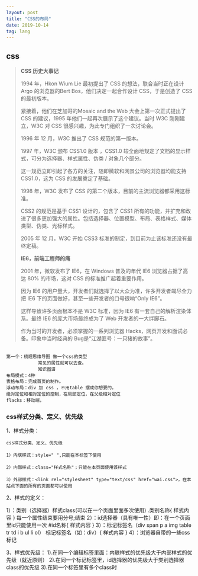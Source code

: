```yaml
---
layout: post
title: "CSS的布局"
date: 2019-10-14
tag: lang
---
```






## css

>
>
>**CSS 历史大事记**
>
>1994 年，Hkon Wium Lie 最初提出了 CSS 的想法，联合当时正在设计 Argo 的浏览器的Bert Bos，他们决定一起合作设计 CSS，于是创造了 CSS 的最初版本。
>
>紧接着，他们在芝加哥的Mosaic and the Web 大会上第一次正式提出了 CSS 的建议，1995 年他们一起再次展示了这个建议。当时 W3C 刚刚建立，W3C 对 CSS 很感兴趣，为此专门组织了一次讨论会。
>
>1996 年 12 月，W3C 推出了 CSS 规范的第一版本。
>
>1997 年，W3C 颁布 CSS1.0 版本 ，CSS1.0 较全面地规定了文档的显示样式，可分为选择器、样式属性、伪类 / 对象几个部分。
>
>这一规范立即引起了各方的关注，随即微软和网景公司的浏览器均能支持 CSS1.0，这为 CSS 的发展奠定了基础。
>
>1998 年，W3C 发布了 CSS 的第二个版本，目前的主流浏览器都采用这标准。
>
>CSS2 的规范是基于 CSS1 设计的，包含了 CSS1 所有的功能，并扩充和改进了很多更加强大的属性。包括选择器、位置模型、布局、表格样式、媒体类型、伪类、光标样式。
>
>2005 年 12 月，W3C 开始 CSS3 标准的制定，到目前为止该标准还没有最终定稿。
>
>**IE6，前端工程师的痛**
>
>2001 年，微软发布了 IE6，在 Windows 普及的年代 IE6 浏览器占据了高达 80% 的市场，这对 CSS 的标准推广起着重要作用。
>
>因为 IE6 的用户量大，开发者们就选择了以大众为准，许多开发者竭尽全力把 IE6 下的页面做好，甚至一些开发者的口号很响“Only IE6”。
>
>这样导致许多页面根本不是 W3C 标准，因为 IE6 有一套自己的解析渲染体系。最终 IE6 的庞大市场最终成为了 Web 开发者的一大绊脚石。
>
>作为当时的开发者，必须掌握的一系列浏览器 Hacks，网页开发和面试必备。印象中当时经典的 Bug是“江湖匪号：一只猪的故事”。

```bash

第一个：梳理思维导图 做一个css的类型
			常见的属性就可以去查。
			知识图谱
布局模式：4种
表格布局：完成首页的制作。
浮动布局：div 加 css ，不用table 摆成你想要的。
绝对定位和相对定位的控制，在局部定位，在父级相对定位
flacks：移动端，
```

### css样式分类、定义、优先级



1、样式分类：

    css样式分类、定义、优先级
    
    1）内联样式：style=" ",只能在本标签下使用
    
    2）内部样式：class="样式名称"；只能在本页面使用该样式
    
    3）外部样式：<link rel="stylesheet" type="text/css" href="wai.css">，在本站点下面的所有的页面都可以使用

2、样式的定义：

   1）：类别（选择器）样式class(可以在一个页面里面多次使用)
     .类别名称{
      样式内容
     }
      每一个属性结束要用分号;结束
    2）：id选择器（具有唯一性）即：在一个页面里id只能使用一次
     #id名称{
      样式内容
     }
    3）：标记标签名（div span p a img table  tr td i b ul li ol）
       标记标签名（如：div）{
      样式内容
       }
    4）：浏览器自带的一些css标记

3、样式优先级：
    1).在同一个编辑标签里面：内联样式的优先级大于内部样式的优先级（就近原则）
    2).在同一个标记标签里，id选择器的优先级大于类别选择器class的优先级
    3).在同一个标签里有多个class时<style>越往下面的样式的优先级越高（注：套用类别样式时：class="home work"）
    .class在同一个标记标签里面，class的优先级大于标记标签

4、css注释：/*  注释内容 */   

5、*{样式内容}：是给本页面下所有标记设置样式；body{样式内容}：给主体内设置样式；建议使用body{}

6、字体样式：
     颜色:color  16进制:#666666; rgb() rgba()(raba(颜色，颜色，颜色，透明度)) 
     大小:font-size  单位：px（像素）
     行高:line-height :2em; （如果只有一行可以用来做垂直/竖直方向居中对齐）
     对齐方式:text-align:left/center/right    vertical-algin  
     下划线:text-decoration （默认字体为蓝色，带下划线）:none无 underline下划线   overline上划线   linethrought删除线
     字体加粗:text-weight:bold;  
     首行缩进:text-ident 单位：em  1em代表一个汉字宽度（12-16px）





## 用JS元素CSS样式

> ​	CSS样式的引用有3种方式：style引用、class引用、id引用，所以[js](http://lib.csdn.net/base/javascript)改变元素的样式我们也分3种来说。

1.js改变由style方式引用的样式：
方法一：document.div.style.cssText="border:1px solid #000000;color:#FF0000";
方法二：document.div.setAttribute("style","border:1px solid #000000;color:#FF0000");

其中，divs是要改变样式元素的name。

2.js改变由class方式引用的样式：
方法一：document.div.className='div';
方法二：document.div.setAttribute("class","div");

其中，div是要改变样式元素的name。

3.js改变由id方式引用的样式：
方法二：document.div.setAttribute("id","div");

其中，div是要改变样式元素的name。









## 伪对象选择器

:nth-of-type() 选择的元素相对于父级元素第几个的 不是相对与该元素本身的

![img](https://timgsa.baidu.com/timg?image&quality=80&size=b9999_10000&sec=1565114577122&di=29569b4bc528fce07e516c0bb5227aef&imgtype=0&src=http%3A%2F%2Faliyunzixunbucket.oss-cn-beijing.aliyuncs.com%2Fjpg%2F0c0364a9555ffce73e720275a32770e2.jpg%3Fx-oss-process%3Dimage%2Fresize%2Cp_100%2Fauto-orient%2C1%2Fquality%2Cq_90%2Fformat%2Cjpg%2Fwatermark%2Cimage_eXVuY2VzaGk%3D%2Ct_100)

![img](https://ss1.bdstatic.com/70cFuXSh_Q1YnxGkpoWK1HF6hhy/it/u=4208792939,3065264734&fm=26&gp=0.jpg)





### 伪类选择器class:nth-of-type(num)

- 伪类选择器class:nth-of-type(num)

  - 先选择带class的标签
  - 再选择第num个元素
  - 再看是否带class 如果带就附上样式

- <code>包含代码

- <abbr>提示

- ```
  <iframe>每个iframe元素都有自己的会话历史记录(session history)和DOM树。包含嵌入内容的浏览上下文称为父级浏览上下文。顶级浏览上下文（没有父级）通常是由Window对象表示的浏览器窗口。
  页面上每个<iframe>都会需要包括内存占用在内的额外计算资源，这是因为每个<iframe>会都构建出一颗完整的DOM树。虽然理论上来说你能够在代码中写出来无限多的<iframe>，但是你最好还是先看看这么写会不会导致某些性能问题。
  ```

- 




### 什么是_CSS

正如我们之前提到的，CSS是一种用于向用户指定文档如何呈现的语言 — 它们如何被指定样式、布局等。

文档 通常是用标记语言结构化的文本文件 — HTML 是最常用的标记语言, 但你依然可以遇见一些其他的标记语言，比如 SVG 或者 XML。

呈现文档给用户意味着将其转换为用户可用的形式。浏览器，比如 Firefox, Chrome 或者 Internet Explorer，被设计用于可视化呈现文档，例如，在计算机屏幕，投影仪或打印机上。

- background-clip

  |值|描述|
  |-|-|
  |border-box	|背景被裁剪到边框盒。(默认)|
  |padding-box	|背景被裁剪到内边距框。|
	| content-box	|背景被裁剪到内容框。|
	|||







##  Sass

- Sass为css引入了变量

### 变量的声明

- 属性值可以用
  - 空格 `$basic-border: 1px solid black;`
  - `$plain-font: "Myriad Pro"、Myriad、"Helvetica Neue"、Helvetica、"Liberation Sans"、Arial和sans-serif; sans-serif;`

### 变量名用中划线还是下划线分隔;

```
$link-color: blue;
a {
  color: $link_color;
}

//编译后

a {
  color: blue;
}


```

在上例中，`$link-color`和`$link_color`其实指向的是同一个变量。实际上，在`sass`的大 多数地方，中划线命名的内容和下划线命名的内容是互通的，除了变量，也包括对混合器和Sass函数的命名。但是在`sass`中纯`css`部分不互通，比如类名、ID或属性名。



### div

```
<div> 标签定义 HTML 文档中的一个分隔区块或者一个区域部分。
<div>标签常用于组合块级元素，以便通过 CSS 来对这些元素进行格式化。

提示：<div> 元素经常与 CSS 一起使用，用来布局网页。
注释：默认情况下，浏览器通常会在 <div> 元素前后放置一个换行符。然而，您可以通过使用 CSS 改变这种情况。
```





## CSS笔记xue

1. 什么是 CSS

层叠样式表

2. HTML与CSS的关系

CSS给HTML设置样式

3. 如何引入CSS

| 后缀名 |   类型    |
| :----: | :-------: |
| .html  | text/html |
|  .css  | text/css  |

- 外部样式表

  ```
  Head
  <link href="xxx.css" rel="stylesheet" type="text/css">
  ```

- 内部样式表

  ```
  head
  <style type=”text/css”>
  /*css语法 设置样式*/
  ```

- 内嵌样式表(行内样式表)

  ```
  Style属性 全局属性
  <标签名 style=”background-color:yellow;”>
  ```

> 优先级(选中同一个标签，设置相同属性): 就近原则

**4. CSS 语法**

**语法：**

```
选择器{
属性名称:属性值;
......
}
```

**注释：**

```
/*.....*/
```

注释作用：解释说明、注释写在代码上方或右方 注意事项：不能嵌套使用(能注释多行的)



**5. 选择器**

- 1、HTML 标签选择器

  使用标签名称作为选择器

- 2、class 类 选择器

  ```
  class=”c”    ==>   .c{}
  Class=”a b”  ==>   .a{} .b{}
  p.a 选中p标签中class属性值为a的元素
  ```

  多个 class 属性值可以使用空格隔开

- 3、Id 选择器 (属性值唯一)

  ```
  #id 属性值
  ```

- 4、组合选择器

  选择器使用逗号分开

  多个选择器 设置同一个样式

- 5、关系选择器（包含选择器/后代选择器）

  选择器之间使用空格隔开

- 6、伪类选择器 a 标签 选中元素的状态

  ```
  a:link a:hover a:active a:visited
  :hover 鼠标移上去的状态 其它元素也可以使用0
  ```

- 7、通用选择器 

  ```
  选中页面所有元素
  ```

  

**6. 属性及属性值**

- 背景颜色：`Background-color:red;`

  ```
  属性值：
  	单词 red，blue...
  	十六进制 #ffffff
  	rgb (0,0,0)
  ```

- 字体颜色：`color:red;`

- 字体大小：`font-size:12px;`

- 边框颜色：`border:10px solid red;`

  四个边框，边框大小，边框样式，边框颜色





## 练习作业

> 	1. css实现鼠标悬停，光标出现小手
>
> 如何上选 用 control + shift  + 上

```
用css 添加手状样式,鼠标移上去变小手,变小手
cursor:pointer;

用JS使鼠标变小手onmouseover(鼠标越过的时候)
onmouseover="this.style.cursor='hand'"
```

cursor其他取值  

- auto                    ：标准光标  
- default                 ：标准箭头  （箭头）
- pointer, hand                   ：手形光标  （***）
- wait                     ：等待光标    （--转圈圈）
- text                      ：I形光标  
- vertical-text          ：水平I形光标  
- no-drop                ：不可拖动光标  
- not-allowed           ：无效光标  
- help                     ：帮助光标  
- all-scroll         ：三角方向标  
- move                     ：移动标  （好像可以拖拽）
- crosshair           ：十字标  
- e-resize  
- n-resize  
- nw-resize  
- w-resize  
- s-resize  
- se-resize  
- sw-resize





> 2题目

**上下左右的排列顺序**：顺时针。上右下左。



**margin或者padding值为4个、3个、2个、1个的时候分别是什么意思**

内边距 外边距

以margin为例，padding同理

margin为4个时，margin:上  右  下  左;（为顺时针方向）

margin为3个时，margin:上   左=右   下;

margin为2个时，margin:上=下   左=右;

margin为1个时，margin:上=右=下=左;





## 小米官网

> HTML+CSS实战布局指南
>
> 小米的官网 用的应该都是原生的html + css + 部分 js插件，为了照顾IE8及以下的用户，未使用如bootstrap等前端框架

**概述**

在开发⽹网站⻚页⾯面时，⽆无论是PC端还是⼿手机端，都需在项⽬目⽂文件组织架构以及样式的重置等做准备。



**项目结构**

在实际项⽬目开发中，采⽤用结构与⻚页⾯面分离的原则，CSS样式独⽴立于⽂文件之外

项⽬目录 jd

```
- index.html ⾸首⻚页
-- list.html 列列表⻚页
-- static 静态资源⽬目录
-- -- css CSS⽂文件⽬目录
-- -- images 图⽚片⽂文件⽬目录
-- -- js js⽂文件⽬目录
```



**Css 样式重制表**

为了了保证CSS样式在各个浏览器器中表现⼀一致，需要将浏览器器对HTML元素默认的样式进⾏行行重置

以下⽅方式可任选一种：

1. 引⼊入reset.css

2. 引⼊入normalize.css



**Iconfot 字体图标**

> ​	当使⽤用图⽚片作为图标时会涉及多个⼩小图标致使http请求数量量增多，⻚页⾯面加载较慢，同时图⽚片类型的图标.
>
> 后期不不易易维护，我们现在选择使⽤用字体图标，字体图标库有很多，⽐比如阿⾥里里巴巴的⽮矢量量图标库。



图标使⽤用⽅方式： 1. 引⼊入⽣生成的字体CSS⽂文件 2. 按照套路路出牌



**调试技巧**

1.  必须学会使⽤用控制台查看HTML元素，在线调试CSS样式

2. 必须习惯使⽤用注释来进⾏行行调试

3. 必须写明合理理的注释







## **reset.css**

> ​	CSS工具：重置CSS
>
> reset.css
>
> 重置样式表的目的是减少浏览器在默认行高，标题的边距和字体大小等方面的不一致。如果您有兴趣，可以在[2007年5月的帖子中讨论了其](http://meyerweb.com/eric/thoughts/2007/04/18/reset-reasoning/)背后的一般原因。重置样式经常出现在CSS框架中，并且最初的“ meyerweb重置”已进入[Blueprint](http://code.google.com/p/blueprintcss/)等。
>
> 此处给出的重置样式特意是非常通用的。`body`例如，没有为元素设置任何默认颜色或背景。我不特别建议您在自己的项目中以未更改的状态使用它。应该对其进行调整，编辑，扩展和其他调整，以匹配您的特定重置基准。填写页面，链接等的首选颜色。



> ​	normaloze.css

```css
/* http://meyerweb.com/eric/tools/css/reset/ 
   v2.0 | 20110126
   License: none (public domain)
*/

html, body, div, span, applet, object, iframe,
h1, h2, h3, h4, h5, h6, p, blockquote, pre,
a, abbr, acronym, address, big, cite, code,
del, dfn, em, img, ins, kbd, q, s, samp,
small, strike, strong, sub, sup, tt, var,
b, u, i, center,
dl, dt, dd, ol, ul, li,
fieldset, form, label, legend,
table, caption, tbody, tfoot, thead, tr, th, td,
article, aside, canvas, details, embed, 
figure, figcaption, footer, header, hgroup, 
menu, nav, output, ruby, section, summary,
time, mark, audio, video {
	margin: 0;
	padding: 0;
	border: 0;
	font-size: 100%;
	font: inherit;
	vertical-align: baseline;
}
/* HTML5 display-role reset for older browsers */
article, aside, details, figcaption, figure, 
footer, header, hgroup, menu, nav, section {
	display: block;
}
body {
	line-height: 1;
}
ol, ul {
	list-style: none;
}
blockquote, q {
	quotes: none;
}
blockquote:before, blockquote:after,
q:before, q:after {
	content: '';
	content: none;
}
table {
	border-collapse: collapse;
	border-spacing: 0;
}
```







```
/ *！normalize.css v8.0.1 | MIT许可证| github.com/necolas/normalize.css * /

/ *文件
   ================================================== ======================= * /

/ **
 * 1.在所有浏览器中更正行高。
 * 2.防止在iOS中更改方向后调整字体大小。
 * /

html {
  行高：1.15；/ * 1 * /
  -webkit-text-size-adjust：100％; / * 2 * /
}

/ *节
   ================================================== ======================= * /

/ **
 *在所有浏览器中删除边距。
 * /

身体 {
  边距：0;
}

/ **
 *在IE中一致地渲染`main`元素。
 * /

主要{
  显示：块；
}

/ **
 *更正`section`中`h1`元素的字体大小和边距，
 * Chrome，Firefox和Safari中的“文章”上下文。
 * /

h1 {
  字号：2em；
  保证金：0.67em 0;
}

/ *分组内容
   ================================================== ======================= * /

/ **
 * 1.在Firefox中添加正确的框大小。
 * 2.在Edge和IE中显示溢出。
 * /

hr {
  框大小：内容框；/ * 1 * /
  高度：0；/ * 1 * /
  溢出：可见；/ * 2 * /
}

/ **
 * 1.在所有浏览器中更正字体大小的继承和缩放。
 * 2.在所有浏览器中更正奇数的“ em”字体大小。
 * /

前{
  字体家族：等宽，等宽；/ * 1 * /
  字体大小：1em；/ * 2 * /
}

/ *文本级语义
   ================================================== ======================= * /

/ **
 *删除IE 10中活动链接上的灰色背景。
 * /

一种 {
  背景色：透明；
}

/ **
 * 1.移除Chrome 57-中的底部边框
 * 2.在Chrome，Edge，IE，Opera和Safari中添加正确的文字修饰。
 * /

abbr [title] {
  底部边框：无；/ * 1 * /
  文字装饰：下划线；/ * 2 * /
  文字装饰：点划线；/ * 2 * /
}

/ **
 *在Chrome，Edge和Safari中添加正确的字体粗细。
 * /

b，
强{
  font-weight：粗体；
}

/ **
 * 1.在所有浏览器中更正字体大小的继承和缩放。
 * 2.在所有浏览器中更正奇数的“ em”字体大小。
 * /

码，
kbd，
样本{
  字体家族：等宽，等宽；/ * 1 * /
  字体大小：1em；/ * 2 * /
}

/ **
 *在所有浏览器中添加正确的字体大小。
 * /

小{
  字体大小：80％；
}

/ **
 *防止`sub`和`sup`元素影响行的高度
 *所有浏览器。
 * /

子
sup {
  字体大小：75％；
  行高：0
  职位：相对
  垂直对齐：基线；
}

子{
  底部：-0.25em;
}

sup {
  最高：-0.5em;
}

/ *嵌入式内容
   ================================================== ======================= * /

/ **
 *删除IE 10中链接内部图像的边框。
 * /

img {
  边框样式：无；
}

/* 形式
   ================================================== ======================= * /

/ **
 * 1.在所有浏览器中更改字体样式。
 * 2.在Firefox和Safari中删除边距。
 * /

按钮，
输入，
optgroup，
选择，
textarea {
  字体家族：继承；/ * 1 * /
  字体大小：100％；/ * 1 * /
  行高：1.15；/ * 1 * /
  边距：0; / * 2 * /
}

/ **
 *显示IE中的溢出。
 * 1.在Edge中显示溢出。
 * /

按钮，
输入{/ * 1 * /
  溢出：可见；
}

/ **
 *删除Edge，Firefox和IE中文本转换的继承。
 * 1.删除Firefox中文本转换的继承。
 * /

按钮，
选择{/ * 1 * /
  文字转换：无；
}

/ **
 *纠正了无法在iOS和Safari中设置可点击类型的样式的问题。
 * /

按钮，
[type =“ button”]，
[type =“ reset”]，
[type =“ submit”] {
  -webkit-appearance：按钮；
}

/ **
 *在Firefox中删除内部边框和填充。
 * /

按钮：：-moz-focus-inner，
[type =“ button”] ::-moz-focus-inner，
[type =“ reset”] ::-moz-focus-inner，
[type =“ submit”] ::-moz-focus-inner {
  边框样式：无；
  填充：0;
}

/ **
 *恢复以前的规则未设置的焦点样式。
 * /

按钮：-moz-focusring，
[type =“ button”]：-moz-focusring，
[type =“ reset”]：-moz-focusring，
[type =“ submit”]：-moz-focusring {
  轮廓：1px点缀的ButtonText；
}

/ **
 *更正Firefox中的填充。
 * /

栏位{
  填充：0.35em 0.75em 0.625em;
}

/ **
 * 1.更正Edge和IE中的文字换行。
 * 2.纠正IE中来自“ fieldset”元素的颜色继承。
 * 3.删除填充，使开发人员在归零时不会被抓住
 *所有浏览器中的`fieldset`元素。
 * /

图例{
  框大小：border-box；/ * 1 * /
  颜色：继承；/ * 2 * /
  显示：表；/ * 1 * /
  最大宽度：100％；/ * 1 * /
  填充：0; / * 3 * /
  空格：正常；/ * 1 * /
}

/ **
 *在Chrome，Firefox和Opera中添加正确的垂直对齐方式。
 * /

进度{
  垂直对齐：基线；
}

/ **
 *删除IE 10+中的默认垂直滚动条。
 * /

textarea {
  溢出：自动；
}

/ **
 * 1.在IE 10中添加正确的框大小。
 * 2.删除IE 10中的填充。
 * /

[type =“ checkbox”]，
[type =“ radio”] {
  框大小：border-box；/ * 1 * /
  填充：0; / * 2 * /
}

/ **
 *更正Chrome中递增和递减按钮的光标样式。
 * /

[type =“ number”] ::-webkit-inner-spin-button，
[type =“ number”] ::-webkit-outer-spin-button {
  高度：自动；
}

/ **
 * 1.纠正Chrome和Safari中的奇怪外观。
 * 2.在Safari中更正轮廓样式。
 * /

[type =“ search”] {
  -webkit-appearance：文本字段；/ * 1 * /
  轮廓偏移：-2px; / * 2 * /
}

/ **
 *在macOS上的Chrome和Safari中删除内部填充。
 * /

[type =“ search”] ::-webkit-search-decoration {
  -webkit-appearance：无；
}

/ **
 * 1.纠正了无法在iOS和Safari中设置可点击类型的样式的问题。
 * 2.在Safari中将字体属性更改为`inherit`。
 * /

::-webkit-file-upload-button {
  -webkit-appearance：按钮；/ * 1 * /
  font：继承; / * 2 * /
}

/ *互动
   ================================================== ======================= * /

/ *
 *在Edge，IE 10+和Firefox中添加正确的显示。
 * /

细节 {
  显示：块；
}

/ *
 *在所有浏览器中添加正确的显示。
 * /

摘要{
  显示：list-item;
}

/ *其他
   ================================================== ======================= * /

/ **
 *在IE 10+中添加正确的显示。
 * /

模板{
  显示：无；
}

/ **
 *在IE 10中添加正确的显示。
 * /

[隐藏] {
  显示：无；
}
```







## Css运算calc()

calc()从字面我们可以把他理解为一个函数function。其实calc是英文单词calculate(计算)的缩写，是css3的一个新增的功能，用来指定元素的长度。比如说，你可以使用calc()给元素的border、margin、pading、font-size和width等属性设置动态值。为何说是动态值呢?因为我们使用的表达式来得到的值。不过calc()最大的好处就是用在流体布局上，可以通过calc()计算得到元素的宽度。
calc()有什么用？
calc()能让你给元素的做计算，你可以给一个div元素，使用百分比、em、px和rem单位值计算出其宽度或者高度，比如说“width:calc(50% + 2em)”，这样一来你就不用考虑元素DIV的宽度值到底是多少，而把这个烦人的任务交由浏览器去计算。
calc()的语法：

calc()语法非常简单，就像我们小时候学加 （+）、减（-）、乘（*）、除（/）一样，使用数学表达式来表示：

```
.elm {
   width: calc(expression);
}
```



其中"expression"是一个表达式，用来计算长度的表达式。

例如：

```
.box{
border:1px solid #ddd;
width:calc(100% - 100px);
background:#9AC8EB;
}
.box{
margin-left:20px;
width:calc(100%/3 - 20px);
}
.box:nth-child(3n){
margin-left:0;
}
```



calc()的运算规则


使用“+”、“-”、“*” 和 “/”四则运算；
可以使用百分比、px、em、rem等单位；
可以混合使用各种单位进行计算；
表达式中有“+”和“-”时，其前后必须要有空格，如"widht: calc(12%+5em)"这种没有空格的写法是错误的；
表达式中有“*”和“/”时，其前后可以没有空格，但建议留有空格。
注意：表达式中不能用"()"。如果有必须拆分。如（100% - 45px）/ 2必须写成 100% / 2 - 45px / 2。

浏览器的兼容性

浏览器对calc()的兼容性还算不错，在IE9+、FF4.0+、Chrome19+、Safari6+都得到较好支持，同样需要在其前面加上各浏览器厂商的识别符，不过可惜的是，移动端的浏览器还没仅有“firefox for android 14.0”支持，其他的全军覆没。

```
.elm {
	/*Firefox*/
	-moz-calc(expression);
	/*chrome safari*/
	-webkit-calc(expression);
	/*Standard */
	calc();

}
```









## 笔记

```css
background
-color  颜色
-image  图片  URL(地址)
-position  图片定位
-repeat  图片重复 (no-repeat,repeat-x,repeat-y)
top 上
bottom 下
right 右
left 左
center 中

text-indent  首行缩进
text-align  水平对齐方式
word-spacing  字母、单词间距
letter-spacing  单词间距
text-transform  文本大小写（none，uppercase，lowercase，capitalize每个单词首字母大写）
white-space  处理空白符 pre
direction  文本阅读方向
text-decoration 修饰文本( none，underline下划线，overline上划线，line-through删除线)
text-overflow  文本溢出 （clip修剪，ellipsis省略号修剪，string字符串代表修剪文本）

font-family  字体样式
font-style  字体风格  (normal正常，italic倾斜)
font-variant:small-caps小型大写字母
font-weight  文本加粗（bold）
font-size  字体大小

a:link - 普通的、未被访问的链接
a:visited - 用户已访问的链接
a:hover - 鼠标指针位于链接的上方
a:active - 链接被点击的时刻

list-style  简写
list-style-image  列表项用图片替换
list-style-position  列表项位置
list-style-type  列表项风格（none取消列表项）

border-collapse  表格边框  (collapse单线)
width  宽度
height  高度
vertical-align  垂直对齐方式（middle垂直居中）
padding  表格内边距
caption-side  标题位置
empty-cells  空单元格设置（hide不在空绘制边）
table-layout  单元格固定（fixed固定）
solid  实线
dotted  点线
dashed  虚线
double  双线
border-(bottom-left)-radius  边框圆角
outline  轮廓

vertical-align:middle  垂直居中

cursor  鼠标（pointer手掌，wait等待）
```

![middle](/images/posts/html5/middle.png)

![middle](../images/posts/html5/middle.png)



```
display:inline、display:block、display:inline-block三者真实用途及含义是什么？
https://blog.csdn.net/sinat_34719507/article/details/53512509

最难的css布局
https://blog.csdn.net/weixin_36706903/article/details/82664862

浮动和布局 面试难题
```



>CSS Reset
>
>页面架构HTML+CSS ●▽● 各种布局各种实现

1.作用

（1）清除浏览器默认样式
（2）全局样式定义

2.特别注意

（1）项目开发初期就定义好
（2） `reset.css` 在引入的时候一定要放在第一位
（3）不同的产品 `reset.css`不一样

3.table合并边框间距

```
  table {
  border-collapse: collapse; // 合并边框
  border-spacing: 0; //边框间距。当 `border-collapse` 值为 `seperate` 时生效

}
```

4.一个并不完整也并不通用的reset.css样例

```
      html,body,h1,h2,h3,h4,h5,h6,div,dl,dt,dd,ul,ol,li,p,blockquote,pre,hr,figure,table,caption,th,td,form,fieldset,legend,input,button,textarea,menu{margin:0;padding:0;}
    header,footer,section,article,aside,nav,hgroup,address,figure,figcaption,menu,details{display:block;}
    table{border-collapse:collapse;border-spacing:0;}
    caption,th{text-align:left;font-weight:normal;}
    html,body,fieldset,img,iframe,abbr{border:0;}
    i,cite,em,var,address,dfn{font-style:normal;}
    [hidefocus],summary{outline:0;}
    li{list-style:none;}
    h1,h2,h3,h4,h5,h6,small{font-size:100%;}
    sup,sub{font-size:83%;}
    pre,code,kbd,samp{font-family:inherit;}
    q:before,q:after{content:none;}
    textarea{overflow:auto;resize:none;}
    label,summary{cursor:default;}
    a,button{cursor:pointer;}
    h1,h2,h3,h4,h5,h6,em,strong,b{font-weight:normal;}
    del,ins,u,s,a,a:hover{text-decoration:none;}
    body,textarea,input,button,select,keygen,legend{font:12px/1.14 arial,simsun;color:#333;outline:0;}
    body{background:#fff;}
    a,a:hover{color:#333;}
```

**布局解决方案**

**居中布局**

1.水平居中

父元素和子元素宽度未知。

```
  <div class="parent">
  <div class="child">child</div>
</div>
```

要达到的效果是这样：
![图片描述](https://segmentfault.com/img/bVMh18?w=588&h=121)

**方法一：flex + justify-content**

主要代码：

```
  .parent { 
  display: flex;
  justify-content: center;
}
```



#### **方法二：absolute + transform**

主要代码：

```
  .parent { position: relative; }
.child { 
  position: absolute;
  left: 50%;
  transform: translateX(-50%);
}
```

原理是： `left: 50%;`在子元素的左侧添加了一段距离，这段距离是父元素宽度的50%，接着因为translateX(50%) 设置百分比时的参照物是自身宽度，所以向左偏移了自身宽度的50%，就居中啦 ╮(‵▽′)╭

[动动小手看看栗子](https://jsfiddle.net/DarcyAn/0nrw7s4w/)

#### 方法三：inline-block + text-align

主要代码：

```
  .parent { text-align: center; }
.child { display: inline-block; }
```

这种方法有一个问题是： `parent`设置了 `text-align: center;`后， 因为这个属性可继承，会导致 `child`中的文字也会居中，而这个效果是我们未必需要的，所以我们很多时候需要在 `.child`中加一句 `text-align: left;`

[自己看看栗子](https://jsfiddle.net/DarcyAn/e8ns3qnx/)

#### 方法四：table + margin

主要代码：

```
  .child { display: table; margin: 0 auto; }
```

table的特点：宽度为内容宽度 的 **块状元素**，所以也可以用 `margin: 0 auto;`居中。

优点：只设置子元素样式就可以了，不需关心父元素。

[看看栗子](https://jsfiddle.net/DarcyAn/c0krtduf/)

不喜欢这第四个方案，table是辣么有语义的一个样式，为什么随便把人家变成table (￣.￣)

### 2.垂直居中

父元素和子元素高度未知。

意欲达到的效果：

![图片描述](https://segmentfault.com/img/bVMh5R?w=117&h=317)

#### 方法一：flex+ align-items

```
  .parent {
  display: flex;
  align-items: center;
}
```

同 **水平居中**的方法一

[栗子](https://jsfiddle.net/DarcyAn/d3zrvz4q/)

#### 方法二：absolute + transform

```
  .parent { position: relative; }
.child {
  position: absolute;
  top: 50%;
  transform: translateY(-50%);
}
```

同 **水平居中**的方法二

[栗子](https://jsfiddle.net/DarcyAn/btx0ueox/)

#### 方法三：table-cell + vertical-align

```
  .parent {
  display: table-cell;
  vertical-align: middle;
}
```

vertical-align 可以作用在 `inline`元素， `inline-table`元素，以及 `table-cell`元素上。

[栗子](https://jsfiddle.net/DarcyAn/xz1879vk/)

### 3.水平垂直居中

父元素和子元素宽高都未知。

![图片描述](https://segmentfault.com/img/bVMh7w?w=313&h=314)

#### 方法一：flex + justify-content + align-items

```
  .parent {
  display: flex;
  justify-content: center;
  align-items: center;
}
```

综合了 **水平居中**和 **垂直居中**的方法一

[栗子](https://jsfiddle.net/DarcyAn/cyyphynb/)

#### 方法二： absolute + transform

```
  .parent { position: relative; }
.child {
  position: absolute;
  top: 50%;
  left: 50%;
  transform: translate(-50%, -50%);
}
```

综合了 **水平居中**和 **垂直居中**的方法二



#### 方法三：[inline-block + text-align] + [table-cell + vertical-align]

```
  .parent {
  display: table-cell;
  vertical-align: middle;
  text-align: center;
}
.child {
  display: inline-block;
}
```



**多列布局**

### 1.一列定宽 + 一列自适应

![图片描述](https://segmentfault.com/img/bVMk9w?w=599&h=175)

```
  <div class="parent">
  <div class="left"><p>left</p></div>
  <div class="right">
    <p>right</p>
    <p>right</p>
  </div>
</div>
```

#### 方法1：float + margin

```
  .left {float: left; width: 100px;}
.right { margin-left: 120px;} //有20px是间距
```

#### 方法2：（对方法一的改进）float + margin + (fix)

因为方法1在低版本浏览器有兼容性问题，所以改进一下。

```
  // 首先在right外面加了right-fix这个div
<div class="parent">
  <div class="left"><p>left</p></div>
  <div class="right-fix"> 
    <div class="right">
      <p>right</p>
      <p>right</p>
    </div>
  </div>
</div>
```

CSS改动：

STEP1：

```
  // .left 和 .right 设置暂时不变
.right-fix {float: right; width: 100%;}
```

效果为：（注意：我们把right-fix设置为白色背景，只是为了方便观察。）

![图片描述](https://segmentfault.com/img/bVMlz7?w=459&h=124)

STEP2：

可以看到，由于right-fix宽度为100%，所以跑到了left下面一行。想要回到同一行，需要给right-fix设置一个负的margin-left值-100px。

```
  .right-fix { margin-left: -100px; }
```

关于为什么设置了 `margin-left: 100px;`就可以使得回到同一行呢？是因为设置了负的margin-left值之后，浏览器计算right-fix元素的宽度后，会加上-100px，也就是减掉100px，这也就是left的宽度，所以left 与 right-fix 加起来没有超过整行的宽度。
想要进一步了解负的margin值可以参考这篇文章： [CSS布局奇淫巧计之-强大的负边距](http://www.cnblogs.com/2050/archive/2012/08/13/2636467.html#2457812)

效果如图：

![图片描述](https://segmentfault.com/img/bVMlA8?w=522&h=88)

STEP3：

不幸的是，因为html文档中right-fix处于left后面，所以left被right-fix遮住了，实际应用中right-fix虽然没有背景色，但是我们还是不会希望它覆盖在left上面。

所以，我们需要提高 left 的层级。如何提高呢？由于设置了position: relative;的元素层级要高于普通元素，所以加上这样一条：

```
  .left{ position: relative; }
```

具体可以参考张鑫旭写的一篇讲解 `position:relative;`很详细的文章： [CSS 相对/绝对(relative/absolute)定位系列（四）](http://www.zhangxinxu.com/wordpress/2011/08/css相对定位relative绝对定位absolute系列（四）/)

最终达到我们要的效果：

![图片描述](https://segmentfault.com/img/bVMlBL?w=519&h=89)

[到jsfiddle中自己试试去](https://jsfiddle.net/DarcyAn/t7xjwujj/)

#### 方法3：float + overflow

```
  .left{
  width: 100px;
  margin-right: 20px;
}
.right {
  overflow: hidden;
}
```

原理是：设置了overflow:hidden; 之后，会触发BFC模式，而BFC模式内部的布局不受外部影响，所以不会受浮动影响，不会围绕left而是跑到left右边去了。

#### 方法4：table

```
  .parent{
  display: table;
  width: 100%;
  table-layout: fixed; //加速table渲染，实现了布局优先
}
.left, .right {
  display: table-cell;
}
.left {
  width: 100px;
  padding-right: 20px;//因为table-cell不能设margin，所以设置padding来加间距
}
```

根据table的特性,left设置了100px后，right就占了剩余宽度。

#### 方法5：flex

```
  .parent{ display: flex; }
.left{ width: 100px; margin-right: 20px; }
.right{ flex: 1; }
```

So easy.

### 2.多列定宽 + 一列自适应

再加一列定宽就行啦 o(≧v≦)o

### 3.不定宽 + 一列自适应

![图片描述](https://segmentfault.com/img/bVMlDY?w=427&h=131)

**不定宽**意思是：
1.可以随意更改宽度：比如改为100px，200px，同时不需要更改其他样式也可以做到两列自适应布局。
2.或不设置宽度而是由里面子元素的宽度决定。

以下方法对应 [一列定宽+一列自适应] 中的方法

方法1： float + margin ？

不好意思，做不到。

方法2： float + margin +（fix） ？

不好意思，也做不到。

方法3： float + overflow ？

阔以！ **right的样式没有依赖于width的宽度。**代码量也少，很棒棒哦！

方法4：table

阔以！ **right的样式没有依赖于width的宽度，即不关心width的宽度。**

方法5：flex

强大的flex当然可以~（傲娇脸 ）

### 4.两列不定宽 + 一列自适应

没错，跟你想的一样，加一列不定宽的就行了，样式都一样 ㄟ( ▔, ▔ )ㄏ

### 5.等分布局

![图片描述](https://segmentfault.com/img/bVMlFE?w=544&h=326)

C + G = 4*（W + G）
以下例子假设间距G = 20px

结构：

```
  <div class="parent">
  <div class="column"><p>1</p></div>
  <div class="column"><p>2</p></div>
  <div class="column"><p>3</p></div>
  <div class="column"><p>4</p></div>
</div>
```

方法1：float

```
  .parent{ margin-left: -20px; }//就是上面公式中等号左边的G
.column{
  float: left;
  width: 25%;
  padding-left: 20px;//这里要注意，因为我们用padding来表示间距，所以如果你是给p元素设置了background-color，会发现没有间距，p标签的width才是上图中的W
  box-sizing: border-box;
}
```

方法2：table

```
  <div class="parent-fix">
    <div class="parent">
      <div class="column"><p>1</p></div>
      <div class="column"><p>2</p></div>
      <div class="column"><p>3</p></div>
      <div class="column"><p>4</p></div>
    </div>
</div>
  .parent-fix{
  margin-left: -20px;
}
.parent {
  display: table;
  width: 100%;
}
.column {
  display: table-cell;
  padding-left: 20px;//因为单元格不能设置margin，所以间距只能用padding来做。
}
```

因为table的width默认是随内容宽度变化的，所以需要手动设置 `width: 100%;`。又因为明确设置了宽度的元素就没办法用将margin设为负值的方式增加20px宽度了，所以需要在外面加一个父元素 `parent-fix`。
这里大家可以自己试试比较一下给 `parent-fix` **设置width为100%**与 **不设置width**时parent-fix实际宽度（用调试工具里的查看元素看）的区别来理解。



方法3：flex

```
  .parent { display: flex; }
.column { flex: 1; } 
.column + .column { margin-left: 20px; }//好用的兄弟选择器 (｡・`ω´･)
```

上面这个等分布局

**6.一列定宽+一列自适应（当其中较高的一列高度变化，另一列同步变化）**

右侧变高，左侧高度随之变化：

![右侧变高，左侧高度随之变化1](https://segmentfault.com/img/bVMo93?w=765&h=276)

↓↓

![右侧变高，左侧高度随之变化2](https://segmentfault.com/img/bVMpan?w=767&h=200)

方法1：table

table的列之间有天然等高的特性。

就是上面 **1.一列定宽 + 一列自适应**中的 **方法4：table**。

方法2：flex

flex也是天然的等高 <(￣︶￣)> 因为它默认的align-items为stretch，即在交叉轴上默认拉伸占满整个容器。

仍旧是上面 **1.一列定宽 + 一列自适应**中的 **方法5：flex**。



方法3：float

仍旧是参照上面 **1.一列定宽 + 一列自适应**中的 **方法3：float + overflow**，float并没有天然等高，所以要在这个基础上做改动。

```
  .left{
  width: 100px;
  margin-right: 20px;
}
.right {
  overflow: hidden;
}
//增加部分
.left, .right{
  padding-bottom: 9999px;//使得有背景色的部分变的很高
  margin-bottom: -9999px;//用负的margin抵消掉很高的padding，让高度变回left和right中较高的那部分的内容高度，以便parent用overflow: hidden;去隐藏掉超出部分
}
.parent {
  overflow: hidden;//隐藏掉超出边界的部分 
}
```

其实left的实际高度并没有变，是一种伪等高，只是背景变高。



7.全等四宫格

![图片描述](https://segmentfault.com/img/bVqUsZ)

这是练习题，置几试试吧。

```
  <div class="parent">
  <div class="outer">
    <div class="column>1</div>
    <div class="column>2</div>
  </div>
  <div class="outer">
    <div class="column>3</div>
    <div class="column>4</div>
  </div>
</div>
```

方法1：flex

```
  .parent {
  display: flex;
  flex-wrap: wrap;
  align-content: space-between;
}
.outer {
  flex-basis: 100%;
  display: flex;
  justify-content: space-between;
}
```

[一颗仅供参考的栗子](https://jsfiddle.net/DarcyAn/d1ndbpxn/)

方法2：float

[我的栗子](https://jsfiddle.net/DarcyAn/twckmv31/)

方法3：table

[一个栗子不一定对](https://jsfiddle.net/DarcyAn/t1for4g0/)

**全屏布局**

### 1.定宽（px）+自适应

![图片描述](https://segmentfault.com/img/bVMsBG?w=588&h=428)

只有主内容区 right 随内容滚动。

方法1.position

```
  <div class="parent">
<div class="top">top</div>
<div class="left">left</div>
<div class="right"><div class="help-right">right</div></div>
<div class="bottom">bottom</div>
</div>
  html, body, .parent {height: 100%; overflow: hidden;}//为了让整个页面不滚动
.top {
  position: absolute;
  top: 0; 
  left: 0; right: 0; //注意这个很棒的设置！可以自动占满整行 ヾ(o◕∀◕)ﾉ 
  height: 100px;
}
.left {
  position: absolute;
  left: 0;
  top: 100px; bottom: 50px;
  width:200px;
}
.right {
  position: absolute;
  left: 200px; right: 0;
  top: 100px; bottom: 50px; //这也是上下占满除了top和bottom之外的所有高度
  overflow: auto;//让主内容区可以滚动
}
.help-right {//假装有很多内容
  width: 1000px;
  height: 1000px;
}
.bottom{
  position: absolute;
  bottom: 0; 
  left: 0; right: 0;
  height: 50px;
}
```

[动手写写才记得住](https://jsfiddle.net/DarcyAn/50j3q2bg/)

方法2.flex

```
  <div class="parent">
<div class="top">top</div>
<div class="middle">
<div class="left">left</div>
<div class="right"><div class="help-right">right</div></div>
</div>
<div class="bottom">bottom</div>
</div>
  html, body, .parent {height: 100%; overflow: hidden;}
.parent {display: flex; flex-direction: column;}
.top { height: 100px; }
.middle {flex: 1; display: flex;}
.left { width:200px; }
.right { flex: 1; overflow: auto; }
.help-right { width: 1000px; height: 1000px; }
.bottom{ height: 50px; }
```

[栗子](https://jsfiddle.net/DarcyAn/txcfpsLy/)

### 2.百分比定宽（%）+自适应

方法1.position ， 方法2.flex ：

把原来的用px写的定宽改成百分比就可以了。是相对于body的高度和宽度来变化的。感觉top和bottom高度设置百分比不是很实用。

### 3.自适应+自适应

![图片描述](https://segmentfault.com/img/bVMsCj?w=583&h=434)

方法1.position

定宽的高度和宽度影响旁边栏的布局，所以实现不了 - 。-

方法2.flex

阔以实现，而且相当简单 ╮(╯▽╰)╭ 把刚刚设置了高度和宽度的地方去掉就可以了 ∑(っ °Д °;)っ

[惊人的栗子](https://jsfiddle.net/DarcyAn/j1t84e9r/)

方法3.Grid

阔以实现，但是因为还是W3C的草案，所以会经常变化，不稳定，而且浏览器支持也不好。

**响应式**

**想要达到的效果**

只写一个网站，在多个终端显示，在小屏幕上会隐藏部分元素。

**现在的情况**

在PC端浏览器中可以正常访问的网站，到了手机上之后，内容就会变得特别小。
原因：所有的移动设备都有一个viewport（视窗），这个视窗不是手机屏幕大小，而是一个虚拟的窗口，比如iPhone4的viewport宽度为980px（如下图所示）。显示的时候再按照比例将这980px的内容压缩显示到实际的屏幕宽度中。

![图片描述](https://segmentfault.com/img/bVMsCT?w=667&h=456)

### 所以为防止让页面缩小，在移动设备中，我们会做如下设置

```
  <meta name="viewport" content="
 width=device-width //让宽度等于设备宽度，因为不同的移动设备宽度不同 iphone4为320px
 ,initial-scale=1.0 //初始缩放1.0， 即不缩放，网站就不会被缩小了
 ,user-scalable=no //防止用户手动缩放
">
```

### 设置结束之后，如何具体开发？

#### 方法1.宽度尽量自适应，而不要用定宽。

#### 方法2.用媒体查询 @media

```
  @media screen and (max-width: 320px) {
  //最大宽度为320px，即视窗宽度小于等于320px
  div{..}
  .class-name{...}
}

@media screen and (min-width: 320px) and (max-width: 769px){
  //最小宽度为320px，最大宽度为769px，即视窗宽度大于320px，小于769px
}
```

**响应式**

**目的**

减少卡顿
利于SEO
便于代码维护

**方法**

### 1. 减少页面请求

#### 减少css文件请求

（1）多个css文件合并成一个
（2）少量css样式内联
（3）避免用import的方式引入css文件，因为每个import语句都会产生一个css请求，并且是同步的请求。

### 2.减少资源文件大小

（1）减少图片大小
选择合适的图片格式，小尺寸、半透明的用png，大尺寸、色彩绚丽用jpg（因为jpg会对图片进行压缩）
压缩图片

（2）css值缩写
margin，padding，border，font，border-radius等属性

（3）省略值为0 的单位

```
  margin: 0 10px;
line-height: .5;
background-position: 50% 0;
```

（4）颜色值最短表示

```
  red
rgb(0,0,0)
rgba(0,0,0,0)
#000000
#000
```

（5）css选择器合并

```
  .left, .right {...}
```

（6）文件压缩
用工具对文件进行自动压缩，去掉空格。

### 3.提升页面性能

#### 加载顺序

css通常放在head中，而js通常放在body底部，因为js会阻碍其他资源加载。

#### 减少标签数量。

#### 选择器长度

```
  body .menu ul li a { ... } //太长了
.menu a { ... } //更好
```

#### 避免耗性能属性

比如：

```
  expression
filter
border-radius
box-shadow
gradients
```

#### 给图片设置固定宽高，并且图片实际宽高与设置宽高相同，否则浏览器会回流设置多次宽高

#### 所有表现用css实现

### 4.通过规范提高代码可读性，可维护性

（1）规范：缩进，变量名等
（2）语义化：除了标签，css、id名最好也尽量有意义
（3）尽量避免Hack，一定要用也要统一的标识，比如IE7用*
（4）模块化：相关联的结构做成一个个模块，复用性更强
（5）添加注释

**规范与模块化**

规范

1.注释的文字两侧需加空格，防止因编码问题导致注释失效

2.为避免命名污染，可以给class加前缀，比如：

```
  g- 布局命名
m- 模块命名
```

3.语义化命名

```
  //结构化命名
top { ... }

//改用语义化命名
nav { ... }
```

4.属性的书写顺序

![图片描述](https://segmentfault.com/img/bVMwjz?w=848&h=457)

**模块化**

### 什么是模块化

> 1. 一系列相关联的结构组成的整体
> 2. 带有一定的语义，而非表现

比如，翻页器（或叫分页器paging）、轮播图。

### 怎么做？

> 1. 为模块分类命名（如.m-, .md-）
> 2. 以一个主选择器开头（模块根节点）
> 3. 使用以主选择器开头的后代选择器（模块子节点）

```
  <div class="m-nav">
  <ul>
    <li class="z-crt"><a>链接</a></li>
    <li><a>链接</a></li>
  </ul>
</div>
  //根节点
.m-nav { ... }
//子节点
.m-nav ul{ ... }
.m-nav li{ ... }
.m-nav a{ ... }
.m-nav .z-crt a{ ... }/* 交互状态变化 */
```

若有一个模块只是比上述模块多了一个按钮，其余部分完全相同，怎么办？

### 怎样扩展？

为根节点加一个class就好了，这里我们加一个 `m-nav-1`。

```
  <div class="m-nav m-nav-1">
  <ul>
    <li class="z-crt"><a>链接</a></li>
    <li><a>链接</a></li>
  </ul>
  <a class="btn">我是新加的a标签</a>
</div>
  //变化的部分在 .m-nav-1 这个新class中写
.m-nav-1 { ... }
.m-nav-1 a{ ... }
.m-nav-1 .btn{ ... }
```

## 参考文献

```
CSS 二十年发展简史
https://baijiahao.baidu.com/s?id=1637397152152961209&wfr=spider&for=pc

css布局之圣杯布局和双飞翼布局
https://juejin.im/post/5a9813d6f265da237506506f

photoshop cc 2019 for mac 安装破解版教程，亲测可用！！！
https://blog.csdn.net/zhiwenyan/article/details/86562539
```






